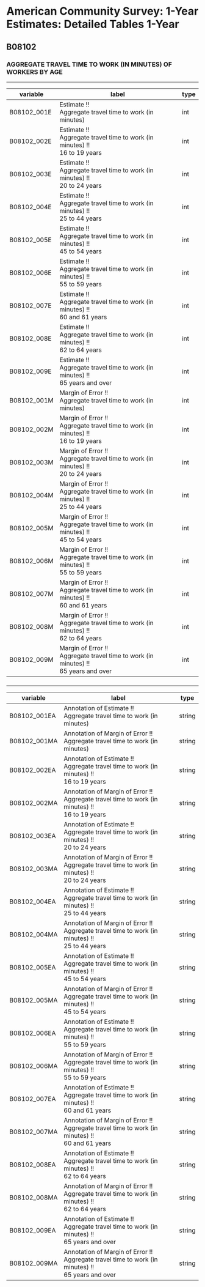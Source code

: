 # American Community Survey: 1-Year Estimates: Detailed Tables 1-Year

## B08102

### AGGREGATE TRAVEL TIME TO WORK (IN MINUTES) OF WORKERS BY AGE

___

| variable | label | type |
| ----- | ----- | ----- |
| B08102_001E | Estimate !!<br>Aggregate travel time to work (in minutes) | int |
| B08102_002E | Estimate !!<br>Aggregate travel time to work (in minutes) !!<br>16 to 19 years | int |
| B08102_003E | Estimate !!<br>Aggregate travel time to work (in minutes) !!<br>20 to 24 years | int |
| B08102_004E | Estimate !!<br>Aggregate travel time to work (in minutes) !!<br>25 to 44 years | int |
| B08102_005E | Estimate !!<br>Aggregate travel time to work (in minutes) !!<br>45 to 54 years | int |
| B08102_006E | Estimate !!<br>Aggregate travel time to work (in minutes) !!<br>55 to 59 years | int |
| B08102_007E | Estimate !!<br>Aggregate travel time to work (in minutes) !!<br>60 and 61 years | int |
| B08102_008E | Estimate !!<br>Aggregate travel time to work (in minutes) !!<br>62 to 64 years | int |
| B08102_009E | Estimate !!<br>Aggregate travel time to work (in minutes) !!<br>65 years and over | int |
| B08102_001M | Margin of Error !!<br>Aggregate travel time to work (in minutes) | int |
| B08102_002M | Margin of Error !!<br>Aggregate travel time to work (in minutes) !!<br>16 to 19 years | int |
| B08102_003M | Margin of Error !!<br>Aggregate travel time to work (in minutes) !!<br>20 to 24 years | int |
| B08102_004M | Margin of Error !!<br>Aggregate travel time to work (in minutes) !!<br>25 to 44 years | int |
| B08102_005M | Margin of Error !!<br>Aggregate travel time to work (in minutes) !!<br>45 to 54 years | int |
| B08102_006M | Margin of Error !!<br>Aggregate travel time to work (in minutes) !!<br>55 to 59 years | int |
| B08102_007M | Margin of Error !!<br>Aggregate travel time to work (in minutes) !!<br>60 and 61 years | int |
| B08102_008M | Margin of Error !!<br>Aggregate travel time to work (in minutes) !!<br>62 to 64 years | int |
| B08102_009M | Margin of Error !!<br>Aggregate travel time to work (in minutes) !!<br>65 years and over | int |
### 

___

| variable | label | type |
| ----- | ----- | ----- |
| B08102_001EA | Annotation of Estimate !!<br>Aggregate travel time to work (in minutes) | string |
| B08102_001MA | Annotation of Margin of Error !!<br>Aggregate travel time to work (in minutes) | string |
| B08102_002EA | Annotation of Estimate !!<br>Aggregate travel time to work (in minutes) !!<br>16 to 19 years | string |
| B08102_002MA | Annotation of Margin of Error !!<br>Aggregate travel time to work (in minutes) !!<br>16 to 19 years | string |
| B08102_003EA | Annotation of Estimate !!<br>Aggregate travel time to work (in minutes) !!<br>20 to 24 years | string |
| B08102_003MA | Annotation of Margin of Error !!<br>Aggregate travel time to work (in minutes) !!<br>20 to 24 years | string |
| B08102_004EA | Annotation of Estimate !!<br>Aggregate travel time to work (in minutes) !!<br>25 to 44 years | string |
| B08102_004MA | Annotation of Margin of Error !!<br>Aggregate travel time to work (in minutes) !!<br>25 to 44 years | string |
| B08102_005EA | Annotation of Estimate !!<br>Aggregate travel time to work (in minutes) !!<br>45 to 54 years | string |
| B08102_005MA | Annotation of Margin of Error !!<br>Aggregate travel time to work (in minutes) !!<br>45 to 54 years | string |
| B08102_006EA | Annotation of Estimate !!<br>Aggregate travel time to work (in minutes) !!<br>55 to 59 years | string |
| B08102_006MA | Annotation of Margin of Error !!<br>Aggregate travel time to work (in minutes) !!<br>55 to 59 years | string |
| B08102_007EA | Annotation of Estimate !!<br>Aggregate travel time to work (in minutes) !!<br>60 and 61 years | string |
| B08102_007MA | Annotation of Margin of Error !!<br>Aggregate travel time to work (in minutes) !!<br>60 and 61 years | string |
| B08102_008EA | Annotation of Estimate !!<br>Aggregate travel time to work (in minutes) !!<br>62 to 64 years | string |
| B08102_008MA | Annotation of Margin of Error !!<br>Aggregate travel time to work (in minutes) !!<br>62 to 64 years | string |
| B08102_009EA | Annotation of Estimate !!<br>Aggregate travel time to work (in minutes) !!<br>65 years and over | string |
| B08102_009MA | Annotation of Margin of Error !!<br>Aggregate travel time to work (in minutes) !!<br>65 years and over | string |

